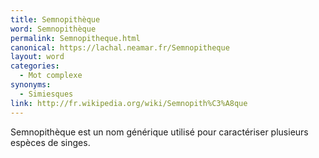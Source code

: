 ```yaml
---
title: Semnopithèque
word: Semnopithèque
permalink: Semnopitheque.html
canonical: https://lachal.neamar.fr/Semnopitheque
layout: word
categories:
  - Mot complexe
synonyms:
  - Simiesques
link: http://fr.wikipedia.org/wiki/Semnopith%C3%A8que
---
```


Semnopithèque est un nom générique utilisé pour caractériser plusieurs espèces de singes.

